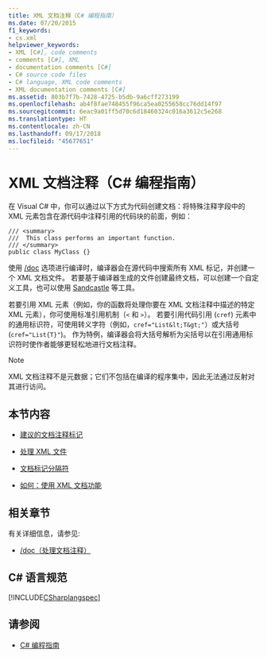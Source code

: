 ```yaml
---
title: XML 文档注释（C# 编程指南）
ms.date: 07/20/2015
f1_keywords:
- cs.xml
helpviewer_keywords:
- XML [C#], code comments
- comments [C#], XML
- documentation comments [C#]
- C# source code files
- C# language, XML code comments
- XML documentation comments [C#]
ms.assetid: 803b7f7b-7428-4725-b5db-9a6cff273199
ms.openlocfilehash: ab4f8fae748455f96ca5ea0255658cc76dd14f97
ms.sourcegitcommit: 6eac9a01ff5d70c6d18460324c016a3612c5e268
ms.translationtype: HT
ms.contentlocale: zh-CN
ms.lasthandoff: 09/17/2018
ms.locfileid: "45677651"
---
```

# <a name="xml-documentation-comments-c-programming-guide"></a>XML 文档注释（C# 编程指南）
在 Visual C# 中，你可以通过以下方式为代码创建文档：将特殊注释字段中的 XML 元素包含在源代码中注释引用的代码块的前面，例如：  
  
```  
/// <summary>  
///  This class performs an important function.  
/// </summary>  
public class MyClass {}  
```  
  
 使用 [/doc](../../../csharp/language-reference/compiler-options/doc-compiler-option.md) 选项进行编译时，编译器会在源代码中搜索所有 XML 标记，并创建一个 XML 文档文件。 若要基于编译器生成的文件创建最终文档，可以创建一个自定义工具，也可以使用 [Sandcastle](https://github.com/EWSoftware/SHFB) 等工具。  
  
 若要引用 XML 元素（例如，你的函数将处理你要在 XML 文档注释中描述的特定 XML 元素），你可使用标准引用机制（`<` 和 `>`）。  若要引用代码引用 (`cref`) 元素中的通用标识符，可使用转义字符（例如，`cref="List&lt;T&gt;"`）或大括号 (`cref="List{T}"`)。  作为特例，编译器会将大括号解析为尖括号以在引用通用标识符时使作者能够更轻松地进行文档注释。  
  
> [!NOTE]
>  XML 文档注释不是元数据；它们不包括在编译的程序集中，因此无法通过反射对其进行访问。  
  
## <a name="in-this-section"></a>本节内容  
  
-   [建议的文档注释标记](../../../csharp/programming-guide/xmldoc/recommended-tags-for-documentation-comments.md)  
  
-   [处理 XML 文件](../../../csharp/programming-guide/xmldoc/processing-the-xml-file.md)  
  
-   [文档标记分隔符](../../../csharp/programming-guide/xmldoc/delimiters-for-documentation-tags.md)  
  
-   [如何：使用 XML 文档功能](../../../csharp/programming-guide/xmldoc/how-to-use-the-xml-documentation-features.md)  
  
## <a name="related-sections"></a>相关章节  
 有关详细信息，请参见:  
  
-   [/doc（处理文档注释）](../../../csharp/language-reference/compiler-options/doc-compiler-option.md)  
  
## <a name="c-language-specification"></a>C# 语言规范  
 [!INCLUDE[CSharplangspec](~/includes/csharplangspec-md.md)]  
  
## <a name="see-also"></a>请参阅

- [C# 编程指南](../../../csharp/programming-guide/index.md)
